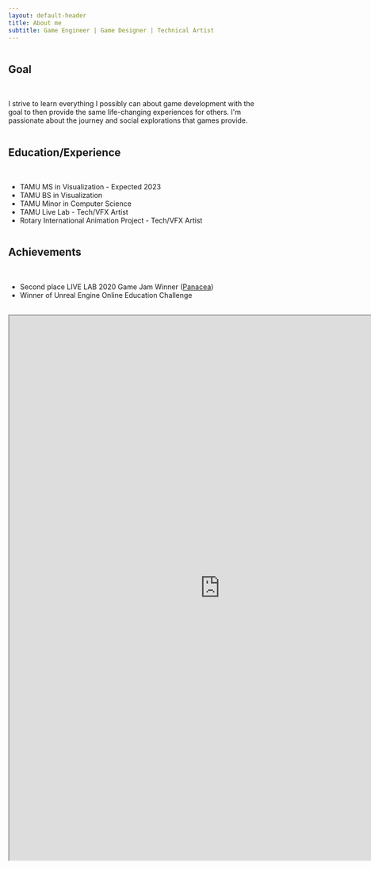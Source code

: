 ```yaml
---
layout: default-header
title: About me
subtitle: Game Engineer | Game Designer | Technical Artist
---
```


<div class="container">
  <div class="row">
    <div class="col-lg-12 col-md-12 col-sm-12 col-12 p-3 d-flex text-center hidden">
      <div class="column p-4">
        <h2>Goal</h2>
        <br>
        <p>I strive to learn everything I possibly can about game development with the goal to then provide the same life-changing experiences for others. I'm passionate about the journey and social explorations that games provide.</p>
      </div>
    </div>
    <div class="col-lg-6 col-md-6 col-sm-12 col-12 p-3 d-flex hidden">
      <div class="column p-4">
        <h2 class="text-center">Education/Experience</h2>
        <br>
          <ul class="justify-left">
          <li>TAMU MS in Visualization - Expected 2023</li>
          <li>TAMU BS in Visualization</li>
          <li>TAMU Minor in Computer Science</li>
          <li>TAMU Live Lab - Tech/VFX Artist</li>
          <li>Rotary International Animation Project - Tech/VFX Artist</li>
        </ul>
      </div>
    </div>
    <div class="col-lg-6 col-md-6 col-sm-12 col-12  p-3 d-flex  hidden">
      <div class="column p-4">
        <h2 class="text-center">Achievements</h2>
        <br>
        <ul class="justify-left">
          <li>Second place LIVE LAB 2020 Game Jam Winner (<a href="/projects/panacea">Panacea</a>)</li>
          <li>Winner of Unreal Engine Online Education Challenge</li>
        </ul>
      </div>
    </div>
  </div>
</div>
<br>

<div class="row resume-container">
  <div style="width: 820px;margin-left: auto ;margin-right: auto ;">
    <iframe
      src="https://docs.google.com/viewer?url=http://kornosky.github.io/assets/img/ChristopherKornoskyResume2021.pdf&embedded=true"
      scrolling="auto" height="1100px" width="850px" margin-left="auto" margin-right="auto"></iframe>
  </div>
</div>